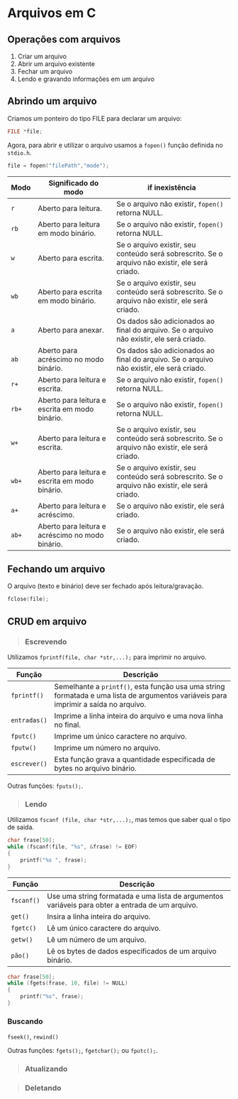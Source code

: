# Arquivos em C

## Operações com arquivos

1. Criar um arquivo
2. Abrir um arquivo existente
3. Fechar um arquivo
4. Lendo e gravando informações em um arquivo

## Abrindo um arquivo

Criamos um ponteiro do tipo FILE para declarar um arquivo:

```C
FILE *file;
```

Agora, para abrir e utilizar o arquivo usamos a `fopen()` função definida no `stdio.h`.
```C
file = fopen("filePath","mode");
```

| Modo | Significado do modo | if inexistência |
|------|---------------------|----------------|
| `r` | Aberto para leitura. | Se o arquivo não existir, `fopen()` retorna NULL. |
| `rb` | Aberto para leitura em modo binário. |	Se o arquivo não existir, `fopen()` retorna NULL. |
| `w` | Aberto para escrita. | Se o arquivo existir, seu conteúdo será sobrescrito. Se o arquivo não existir, ele será criado. |
| `wb` | Aberto para escrita em modo binário. | Se o arquivo existir, seu conteúdo será sobrescrito. Se o arquivo não existir, ele será criado.
| `a` | Aberto para anexar. | Os dados são adicionados ao final do arquivo. Se o arquivo não existir, ele será criado. |
| `ab` | Aberto para acréscimo no modo binário. | Os dados são adicionados ao final do arquivo. Se o arquivo não existir, ele será criado. |
| `r+` | Aberto para leitura e escrita. | Se o arquivo não existir, `fopen()` retorna NULL. |
| `rb+` | Aberto para leitura e escrita em modo binário. | Se o arquivo não existir, `fopen()` retorna NULL. |
| `w+` | Aberto para leitura e escrita. | Se o arquivo existir, seu conteúdo será sobrescrito. Se o arquivo não existir, ele será criado. |
| `wb+` | Aberto para leitura e escrita em modo binário. | Se o arquivo existir, seu conteúdo será sobrescrito. Se o arquivo não existir, ele será criado. |
| `a+` | Aberto para leitura e acréscimo. | Se o arquivo não existir, ele será criado. |
| `ab+` |	Aberto para leitura e acréscimo no modo binário. | Se o arquivo não existir, ele será criado. |

## Fechando um arquivo

O arquivo (texto e binário) deve ser fechado após leitura/gravação.

```C
fclose(file);
```

## CRUD em arquivo

>### Escrevendo
Utilizamos `fprintf(file, char *str,...);` para imprimir no arquivo.

| Função | Descrição |
|--------|-----------|
| `fprintf()` | Semelhante a `printf()`, esta função usa uma string formatada e uma lista de argumentos variáveis ​​para imprimir a saída no arquivo. |
| `entradas()` | Imprime a linha inteira do arquivo e uma nova linha no final. |
| `fputc()` | Imprime um único caractere no arquivo. |
| `fputw()`	| Imprime um número no arquivo. |
| `escrever()` | Esta função grava a quantidade especificada de bytes no arquivo binário. |

Outras funções: `fputs();`.

>### Lendo
Utilizamos `fscanf (file, char *str,...);`, mas temos que saber qual o tipo de saida.
```C
char frase[50];
while (fscanf(file, "%s", &frase) != EOF)
{
    printf("%s ", frase);
}
```

| Função | Descrição |
|--------|-----------|
| `fscanf()` | Use uma string formatada e uma lista de argumentos variáveis ​​para obter a entrada de um arquivo. |
| `get()`	| Insira a linha inteira do arquivo. |
| `fgetc()` | Lê um único caractere do arquivo. |
| `getw()` | Lê um número de um arquivo. |
| `pão()` | Lê os bytes de dados especificados de um arquivo binário. |

```c
char frase[50];
while (fgets(frase, 10, file) != NULL)
{
    printf("%s", frase);
}
```

### Buscando
`fseek()`, `rewind()`

Outras funções: `fgets();`, `fgetchar();` ou `fputc();`.
>### Atualizando

>### Deletando